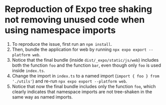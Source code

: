# Reproduction of Expo tree shaking not removing unused code when using namespace imports

1. To reproduce the issue, first run an `npm install`.
2. Then, bundle the application for web by running `npx expo export --platform web`.
3. Notice that the final bundle (inside `dist/_expo/static/js/web`) includes
   both the function `foo` and the function `bar`, even though only `foo` is
   used inside `index.ts`.
4. Change the import in `index.ts` to a named import (`import { foo } from './utils'`)
   and re-run `npx expo export --platform web`.
5. Notice that now the final bundle includes only the function `foo`, which
   clearly indicates that namespace imports are not tree-shaken in the same way
   as named imports.
